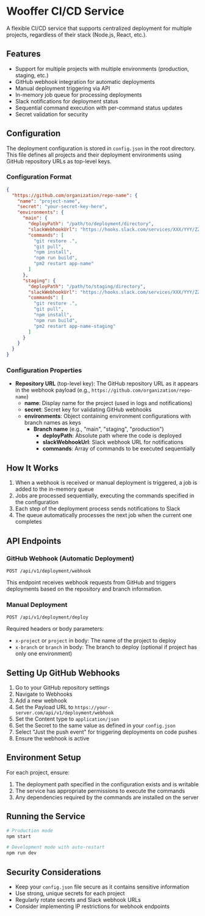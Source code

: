 # Wooffer CI/CD Service

A flexible CI/CD service that supports centralized deployment for multiple projects, regardless of their stack (Node.js, React, etc.).

## Features

- Support for multiple projects with multiple environments (production, staging, etc.)
- GitHub webhook integration for automatic deployments
- Manual deployment triggering via API
- In-memory job queue for processing deployments
- Slack notifications for deployment status
- Sequential command execution with per-command status updates
- Secret validation for security

## Configuration

The deployment configuration is stored in `config.json` in the root directory. This file defines all projects and their deployment environments using GitHub repository URLs as top-level keys.

### Configuration Format

```json
{
  "https://github.com/organization/repo-name": {
    "name": "project-name",
    "secret": "your-secret-key-here",
    "environments": {
      "main": {
        "deployPath": "/path/to/deployment/directory",
        "slackWebhookUrl": "https://hooks.slack.com/services/XXX/YYY/ZZZ",
        "commands": [
          "git restore .",
          "git pull",
          "npm install",
          "npm run build",
          "pm2 restart app-name"
        ]
      },
      "staging": {
        "deployPath": "/path/to/staging/directory",
        "slackWebhookUrl": "https://hooks.slack.com/services/XXX/YYY/ZZZ",
        "commands": [
          "git restore .",
          "git pull",
          "npm install",
          "npm run build",
          "pm2 restart app-name-staging"
        ]
      }
    }
  }
}
```

### Configuration Properties

- **Repository URL** (top-level key): The GitHub repository URL as it appears in the webhook payload (e.g., `https://github.com/organization/repo-name`)
  - **name**: Display name for the project (used in logs and notifications)
  - **secret**: Secret key for validating GitHub webhooks
  - **environments**: Object containing environment configurations with branch names as keys
    - **Branch name** (e.g., "main", "staging", "production")
      - **deployPath**: Absolute path where the code is deployed
      - **slackWebhookUrl**: Slack webhook URL for notifications
      - **commands**: Array of commands to be executed sequentially

## How It Works

1. When a webhook is received or manual deployment is triggered, a job is added to the in-memory queue
2. Jobs are processed sequentially, executing the commands specified in the configuration
3. Each step of the deployment process sends notifications to Slack
4. The queue automatically processes the next job when the current one completes

## API Endpoints

### GitHub Webhook (Automatic Deployment)

```
POST /api/v1/deployment/webhook
```

This endpoint receives webhook requests from GitHub and triggers deployments based on the repository and branch information.

### Manual Deployment

```
POST /api/v1/deployment/deploy
```

Required headers or body parameters:

- `x-project` or `project` in body: The name of the project to deploy
- `x-branch` or `branch` in body: The branch to deploy (optional if project has only one environment)

## Setting Up GitHub Webhooks

1. Go to your GitHub repository settings
2. Navigate to Webhooks
3. Add a new webhook
4. Set the Payload URL to `https://your-server.com/api/v1/deployment/webhook`
5. Set the Content type to `application/json`
6. Set the Secret to the same value as defined in your `config.json`
7. Select "Just the push event" for triggering deployments on code pushes
8. Ensure the webhook is active

## Environment Setup

For each project, ensure:

1. The deployment path specified in the configuration exists and is writable
2. The service has appropriate permissions to execute the commands
3. Any dependencies required by the commands are installed on the server

## Running the Service

```bash
# Production mode
npm start

# Development mode with auto-restart
npm run dev
```

## Security Considerations

- Keep your `config.json` file secure as it contains sensitive information
- Use strong, unique secrets for each project
- Regularly rotate secrets and Slack webhook URLs
- Consider implementing IP restrictions for webhook endpoints
